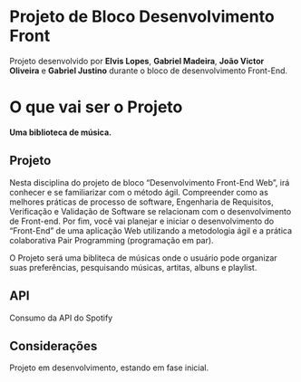 # Projeto de Bloco Desenvolvimento Front

Projeto desenvolvido por **Elvis Lopes**, **Gabriel Madeira**, **João Victor Oliveira** e **Gabriel Justino** durante o bloco de desenvolvimento Front-End.

# O que vai ser o Projeto

**Uma biblioteca de música.**

## Projeto

Nesta disciplina do projeto de bloco “Desenvolvimento Front-End Web”, irá conhecer e se familiarizar com o método ágil. Compreender como as melhores práticas de processo de software, Engenharia de Requisitos, Verificação e Validação de Software se relacionam com o desenvolvimento de Front-end. Por fim, você vai planejar e iniciar o desenvolvimento do “Front-End” de uma aplicação Web utilizando a metodologia ágil e a prática colaborativa Pair Programming (programação em par). 

O Projeto será uma bibliteca de músicas onde o usuário pode organizar suas preferências, pesquisando músicas, artitas, albuns e playlist.

## API

Consumo da API do Spotify

## Considerações

Projeto em desenvolvimento, estando em fase inicial. 
